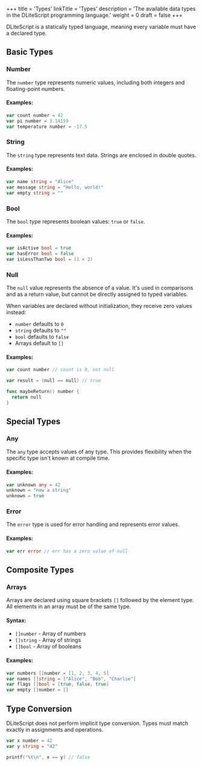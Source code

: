 +++
title = 'Types'
linkTitle = 'Types'
description = 'The available data types in the DLiteScript programming language.'
weight = 0
draft = false
+++

DLiteScript is a statically typed language, meaning every variable must have a declared type.

## Basic Types

### Number

The `number` type represents numeric values, including both integers and floating-point numbers.

#### Examples:

```go
var count number = 42
var pi number = 3.14159
var temperature number = -17.5
```

### String

The `string` type represents text data. Strings are enclosed in double quotes.

#### Examples:

```go
var name string = "Alice"
var message string = "Hello, world!"
var empty string = ""
```

### Bool

The `bool` type represents boolean values: `true` or `false`.

#### Examples:

```go
var isActive bool = true
var hasError bool = false
var isLessThanTwo bool = (1 < 2)
```

### Null

The `null` value represents the absence of a value.
It's used in comparisons and as a return value,
but cannot be directly assigned to typed variables.

When variables are declared without initialization, they receive zero values instead:
- `number` defaults to `0`
- `string` defaults to `""`
- `bool` defaults to `false`
- Arrays default to `[]`

#### Examples:

```go
var count number // count is 0, not null

var result = (null == null) // true

func maybeReturn() number {
  return null
}
```

## Special Types

### Any

The `any` type accepts values of any type.
This provides flexibility when the specific type isn't known at compile time.

#### Examples:

```go
var unknown any = 42
unknown = "now a string"
unknown = true
```

### Error

The `error` type is used for error handling and represents error values.

#### Examples:

```go
var err error // err has a zero value of null
```

## Composite Types

### Arrays

Arrays are declared using square brackets `[]` followed by the element type.
All elements in an array must be of the same type.

#### Syntax:

- `[]number` - Array of numbers
- `[]string` - Array of strings
- `[]bool` - Array of booleans

#### Examples:

```go
var numbers []number = [1, 2, 3, 4, 5]
var names []string = ["Alice", "Bob", "Charlie"]
var flags []bool = [true, false, true]
var empty []number = []
```

## Type Conversion

DLiteScript does not perform implicit type conversion. Types must match exactly in assignments and operations.

```go
var x number = 42
var y string = "42"

printf("%t\n", x == y) // false
```

